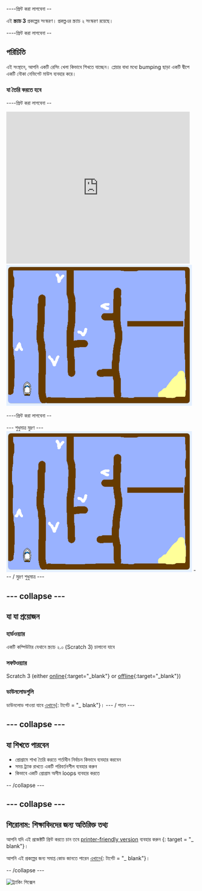 \----প্রিন্ট করা লাগবেনা --

এই **স্ক্র্যাচ 3** প্রকল্পের সংস্করণ। প্রকল্প</a>এর স্ক্র্যাচ ২ সংস্করণ রয়েছে।</p> 

\----প্রিন্ট করা লাগবেনা --

## পরিচিতি

এই সংস্থানে, আপনি একটি রেসিং খেলা কিভাবে শিখতে যাচ্ছেন। প্লেয়ার বাধা মধ্যে bumping ছাড়া একটি দ্বীপে একটি নৌকা নেভিগেট মাউস ব্যবহার করে।

### যা তৈরি করতে হবে

\----প্রিন্ট করা লাগবেনা --

<div class="scratch-preview">
  <iframe allowtransparency="true" width="485" height="402" src="https://scratch.mit.edu/projects/embed/276662533/?autostart=false" frameborder="0" scrolling="no"></iframe>
  <img src="images/boat_race_demo.png">
</div>

\----প্রিন্ট করা লাগবেনা --

\--- শুধুমাত্র মুদ্রণ \--- ![boat race demo](images/boat_race_demo.png) \--- / মুদ্রণ শুধুমাত্র \---

## \--- collapse \---

## যা যা প্রয়োজন

### হার্ডওয়্যার

একটি কম্পিউটার যেথানে স্ক্র্যাচ ২.০ (Scratch 3) চালানো যাবে

### সফটওয়্যার

Scratch 3 (either [online](https://rpf.io/scratchon){:target="_blank"} or [offline](https://rpf.io/scratchoff){:target="_blank"})

### ডাউনলোডগুলি

ডাউনলোড পাওয়া যাবে [এখানে](http://rpf.io/p/en/boat-race-go){: টার্গেট = "_ blank"}। \--- / পতন \---

## \--- collapse \---

## যা শিখতে পারবেন

+ প্রোগ্রামে শাখা তৈরি করতে শর্তাধীন নির্বাচন কিভাবে ব্যবহার করবেন
+ সময় ট্র্যাক রাখতে একটি পরিবর্তনশীল ব্যবহার করুন
+ কিভাবে একটি প্রোগ্রাম অসীম loops ব্যবহার করতে

-- /collapse \---

## \--- collapse \---

## শিরোনাম: শিক্ষাবিদদের জন্য অতিরিক্ত তথ্য

আপনি যদি এই প্রজেক্টটি প্রিন্ট করতে চান তবে [printer-friendly version](https://projects.raspberrypi.org/en/projects/boat-race/print) ব্যবহার করুন {: target = "_ blank"}।

আপনি এই প্রকল্পের জন্য সমাপ্ত কোড জানতে পারেন [এখানে](http://rpf.io/p/en/boat-race-get){: টার্গেট = "_ blank"}।

-- /collapse \---

![ট্র্যাকিং পিক্সেল](https://code.org/api/hour/begin_codeclub_boatrace.png)